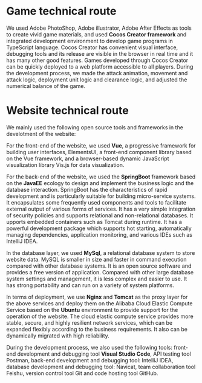 # Game technical route 

  We used Adobe PhotoShop, Adobe illustrator, Adobe After Effects as tools to create vivid game materials, and used **Cocos Creator framework** and integrated development environment to develop game programs in TypeScript language. Cocos Creator has convenient visual interface, debugging tools and its release are visible in the browser in real time and it has many other good features. Games developed through Cocos Creator can be quickly deployed to a web platform accessible to all players. During the development process, we made the attack animation, movement and attack logic, deployment unit logic and clearance logic, and adjusted the numerical balance of the game.

# Website technical route

  We mainly used the following open source tools and frameworks in the develotment of the website:

  For the front-end of the website, we used **Vue**, a progressive framework for building user interfaces, ElementsUI, a front-end component library based on the Vue framework, and a browser-based dynamic JavaScript visualization library Vis.js for data visualization.

  For the back-end of the website, we used the **SpringBoot** framework based on the **JavaEE** ecology to design and implement the business logic and the database interaction. SpringBoot has the characteristics of rapid development and is particularly suitable for building micro-service systems. It encapsulates some frequently used components and tools to facilitate external output of various forms of services. It has a very simple integration of security policies and supports relational and non-relational databases. It upports embedded containers such as Tomcat during runtime. It has a powerful development package which supports hot starting, automatically managing dependencies, application monitoring, and various IDEs such as IntelliJ IDEA.

  In the database layer, we used **MySql**, a relational database system to store website data. MySQL is smaller in size and faster in command execution compared with other database systems. It is an open source software and provides a free version of application. Compared with other large database system settings and management, it is less complex and easier to use. It has strong portability and can run on a variety of system platforms. 

  In terms of deployment, we use **Nginx** and **Tomcat** as the proxy layer for the above services and deploy them on the Alibaba Cloud Elastic Compute Service based on the **Ubuntu** environment to provide support for the operation of the website. The cloud elastic compute service provides more stable, secure, and highly resilient network services, which can be expanded flexibly according to the business requirements. It also can be dynamically migrated with high reliability.

  During the development process, we also used the following tools: front-end development and debugging tool **Visual Studio Code**, API testing tool Postman, back-end development and debugging tool: IntelliJ IDEA, database development and debugging tool: Navicat, team collaboration tool Feishu, version control tool Git and code hosting tool GitHub.

